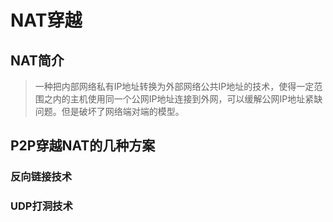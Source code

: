 # NAT穿越

## NAT简介

> 一种把内部网络私有IP地址转换为外部网络公共IP地址的技术，使得一定范围之内的主机使用同一个公网IP地址连接到外网，可以缓解公网IP地址紧缺问题。但是破坏了网络端对端的模型。

## P2P穿越NAT的几种方案



### 反向链接技术



### UDP打洞技术



